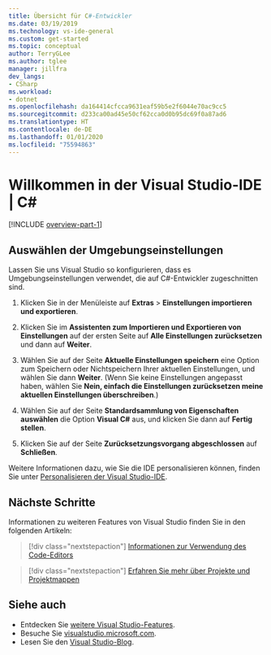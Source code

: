```yaml
---
title: Übersicht für C#-Entwickler
ms.date: 03/19/2019
ms.technology: vs-ide-general
ms.custom: get-started
ms.topic: conceptual
author: TerryGLee
ms.author: tglee
manager: jillfra
dev_langs:
- CSharp
ms.workload:
- dotnet
ms.openlocfilehash: da164414cfcca9631eaf59b5e2f6044e70ac9cc5
ms.sourcegitcommit: d233ca00ad45e50cf62cca0d0b95dc69f0a87ad6
ms.translationtype: HT
ms.contentlocale: de-DE
ms.lasthandoff: 01/01/2020
ms.locfileid: "75594863"
---
```

# <a name="welcome-to-the-visual-studio-ide--c"></a>Willkommen in der Visual Studio-IDE | C\#

[!INCLUDE [overview-part-1](../includes/ide-overview.md)]

## <a name="select-environment-settings"></a>Auswählen der Umgebungseinstellungen

Lassen Sie uns Visual Studio so konfigurieren, dass es Umgebungseinstellungen verwendet, die auf C#-Entwickler zugeschnitten sind.

1. Klicken Sie in der Menüleiste auf **Extras** > **Einstellungen importieren und exportieren**.

2. Klicken Sie im **Assistenten zum Importieren und Exportieren von Einstellungen** auf der ersten Seite auf **Alle Einstellungen zurücksetzen** und dann auf **Weiter**.

3. Wählen Sie auf der Seite **Aktuelle Einstellungen speichern** eine Option zum Speichern oder Nichtspeichern Ihrer aktuellen Einstellungen, und wählen Sie dann **Weiter**. (Wenn Sie keine Einstellungen angepasst haben, wählen Sie **Nein, einfach die Einstellungen zurücksetzen meine aktuellen Einstellungen überschreiben**.)

4. Wählen Sie auf der Seite **Standardsammlung von Eigenschaften auswählen** die Option **Visual C#** aus, und klicken Sie dann auf **Fertig stellen**.

5. Klicken Sie auf der Seite **Zurücksetzungsvorgang abgeschlossen** auf **Schließen**.

Weitere Informationen dazu, wie Sie die IDE personalisieren können, finden Sie unter [Personalisieren der Visual Studio-IDE](../../ide/personalizing-the-visual-studio-ide.md).

## <a name="next-steps"></a>Nächste Schritte

Informationen zu weiteren Features von Visual Studio finden Sie in den folgenden Artikeln:

> [!div class="nextstepaction"]
> [Informationen zur Verwendung des Code-Editors](tutorial-editor.md)

> [!div class="nextstepaction"]
> [Erfahren Sie mehr über Projekte und Projektmappen](../tutorial-projects-solutions.md)

## <a name="see-also"></a>Siehe auch

- Entdecken Sie [weitere Visual Studio-Features](../../ide/advanced-feature-overview.md).
- Besuche Sie [visualstudio.microsoft.com](https://visualstudio.microsoft.com/vs/).
- Lesen Sie den [Visual Studio-Blog](https://devblogs.microsoft.com/visualstudio/).
